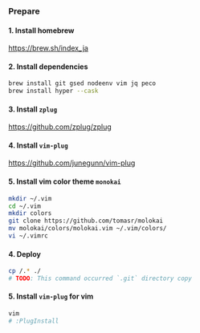 ### Prepare

#### 1. Install homebrew
https://brew.sh/index_ja

#### 2. Install dependencies
```sh
brew install git gsed nodeenv vim jq peco
brew install hyper --cask
```

#### 3. Install `zplug`
https://github.com/zplug/zplug

#### 4. Install `vim-plug`
https://github.com/junegunn/vim-plug

#### 5. Install vim color theme `monokai`
```sh
mkdir ~/.vim
cd ~/.vim
mkdir colors
git clone https://github.com/tomasr/molokai
mv molokai/colors/molokai.vim ~/.vim/colors/
vi ~/.vimrc
```

#### 4. Deploy
```sh
cp /.* ./
# TODO: This command occurred `.git` directory copy
```

#### 5. Install `vim-plug` for vim
```sh
vim
# :PlugInstall
```
